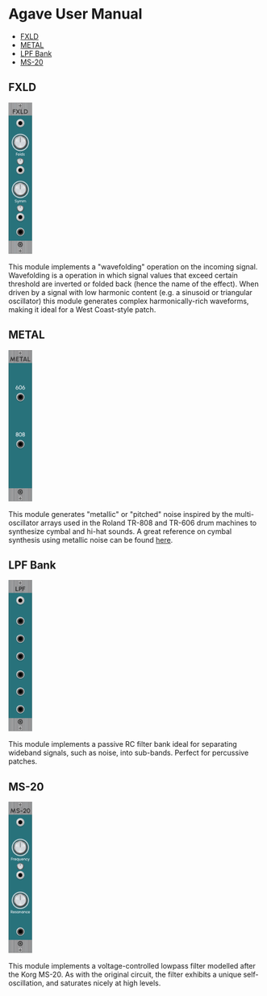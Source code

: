 # Agave User Manual

  - [FXLD](#fxld)
  - [METAL](#metal)
  - [LPF Bank](#lpf-bank)
  - [MS-20](#ms-20)

## FXLD

<img src="./Screenshots/SharpWavefolder.png" alt="Pic" height="300">

This module implements a "wavefolding" operation on the incoming signal. Wavefolding is a operation in which signal values that exceed certain threshold are inverted or folded back (hence the name of the effect). When driven by a signal with low harmonic content (e.g. a sinusoid or triangular oscillator) this module generates complex harmonically-rich waveforms, making it ideal for a West Coast-style patch.

## METAL

<img src="./Screenshots/MetallicNoise.png" alt="Pic" height="300">

This module generates "metallic" or "pitched" noise inspired by the multi-oscillator arrays used in the Roland TR-808 and TR-606 drum machines to synthesize cymbal and hi-hat sounds. A great reference on cymbal synthesis using metallic noise can be found [here](https://web.archive.org/web/20160403120912/http://www.soundonsound.com/sos/Jul02/articles/synthsecrets0702.asp).

## LPF Bank

<img src="./Screenshots/LowpassFilterBank.png" alt="Pic" height="300">

This module implements a passive RC filter bank ideal for separating wideband signals, such as noise, into sub-bands. Perfect for percussive patches.

## MS-20

<img src="./Screenshots/MS20VCF.png" alt="Pic" height="300">

This module implements a voltage-controlled lowpass filter modelled after the Korg MS-20. As with the original circuit, the filter exhibits a unique self-oscillation, and saturates nicely at high levels.

